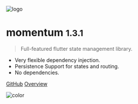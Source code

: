 ![logo](https://i.imgur.com/atDeptO.png)

# momentum <small>1.3.1</small>

> Full-featured flutter state management library.

- Very flexible dependency injection.
- Persistence Support for states and routing.
- No dependencies.

[GitHub](https://github.com/xamantra/momentum)
[Overview](/?id=features)

![color](#ffffff)